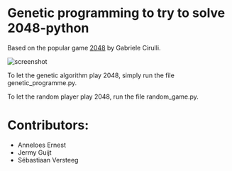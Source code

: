 Genetic programming to try to solve 2048-python
===========

Based on the popular game [2048](https://github.com/gabrielecirulli/2048) by Gabriele Cirulli.

![screenshot](img/screenshot.png)

To let the genetic algorithm play 2048, simply run the file genetic_programme.py.

To let the random player play 2048, run the file random_game.py.


Contributors:
==

- Anneloes Ernest
- Jermy Guijt
- Sébastiaan Versteeg